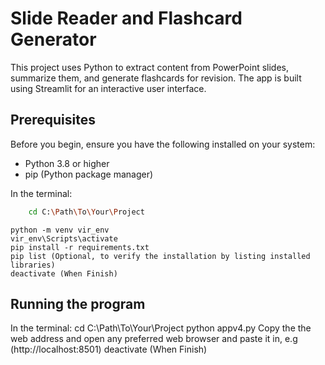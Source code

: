 
# Slide Reader and Flashcard Generator
 
This project uses Python to extract content from PowerPoint slides, summarize them, and generate flashcards for revision. The app is built using Streamlit for an interactive user interface.

## Prerequisites

Before you begin, ensure you have the following installed on your system:
- Python 3.8 or higher
- pip (Python package manager)

In the terminal:
```bash
    cd C:\Path\To\Your\Project
```
    python -m venv vir_env
    vir_env\Scripts\activate
    pip install -r requirements.txt
    pip list (Optional, to verify the installation by listing installed libraries)
    deactivate (When Finish)

## Running the program

In the terminal:
    cd C:\Path\To\Your\Project
    python appv4.py
    Copy the the web address and open any preferred web browser and paste it in,
        e.g (http://localhost:8501)
    deactivate (When Finish)


